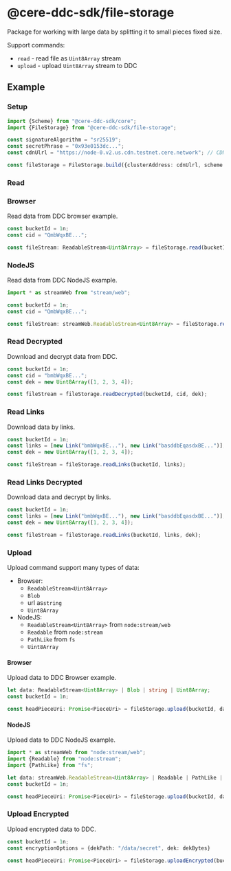 # @cere-ddc-sdk/file-storage

Package for working with large data by splitting it to small pieces fixed size.

Support commands:

- `read` - read file as `Uint8Array` stream
- `upload` - upload `Uint8Array` stream to DDC

## Example

### Setup

```typescript
import {Scheme} from "@cere-ddc-sdk/core";
import {FileStorage} from "@cere-ddc-sdk/file-storage";

const signatureAlgorithm = "sr25519";
const secretPhrase = "0x93e0153dc...";
const cdnUlrl = "https://node-0.v2.us.cdn.testnet.cere.network"; // CDN cluster id or CDN url

const fileStorage = FileStorage.build({clusterAddress: cdnUlrl, scheme: signatureAlgorithm}, cdnUlrl, secretPhrase);
```

### Read

### Browser

Read data from DDC browser example.

```typescript
const bucketId = 1n;
const cid = "QmbWqxBE...";

const fileStream: ReadableStream<Uint8Array> = fileStorage.read(bucketId, cid);
```

### NodeJS

Read data from DDC NodeJS example.

```typescript
import * as streamWeb from "stream/web";

const bucketId = 1n;
const cid = "QmbWqxBE...";

const fileStream: streamWeb.ReadableStream<Uint8Array> = fileStorage.read(bucketId, cid);
```

### Read Decrypted

Download and decrypt data from DDC.

```typescript
const bucketId = 1n;
const cid = "bmbWqxBE...";
const dek = new Uint8Array([1, 2, 3, 4]);

const fileStream = fileStorage.readDecrypted(bucketId, cid, dek);
```

### Read Links

Download data by links.

```typescript
const bucketId = 1n;
const links = [new Link("bmbWqxBE..."), new Link("basddbEqasdxBE...")];
const dek = new Uint8Array([1, 2, 3, 4]);

const fileStream = fileStorage.readLinks(bucketId, links);
```

### Read Links Decrypted

Download data and decrypt by links.

```typescript
const bucketId = 1n;
const links = [new Link("bmbWqxBE..."), new Link("basddbEqasdxBE...")];
const dek = new Uint8Array([1, 2, 3, 4]);

const fileStream = fileStorage.readLinks(bucketId, links, dek);
```

### Upload

Upload command support many types of data:

- Browser:
    - `ReadableStream<Uint8Array>`
    - `Blob`
    - url as`string`
    - `Uint8Array`
- NodeJS:
    - `ReadableStream<Uint8Array>` from `node:stream/web`
    - `Readable` from `node:stream`
    - `PathLike` from `fs`
    - `Uint8Array`

#### Browser

Upload data to DDC Browser example.

```typescript
let data: ReadableStream<Uint8Array> | Blob | string | Uint8Array;
const bucketId = 1n;

const headPieceUri: Promise<PieceUri> = fileStorage.upload(bucketId, data);
```

#### NodeJS

Upload data to DDC NodeJS example.

```typescript
import * as streamWeb from "node:stream/web";
import {Readable} from "node:stream";
import {PathLike} from "fs";

let data: streamWeb.ReadableStream<Uint8Array> | Readable | PathLike | Uint8Array;
const bucketId = 1n;

const headPieceUri: Promise<PieceUri> = fileStorage.upload(bucketId, data);
```

### Upload Encrypted

Upload encrypted data to DDC.

```typescript
const bucketId = 1n;
const encryptionOptions = {dekPath: "/data/secret", dek: dekBytes}

const headPieceUri: Promise<PieceUri> = fileStorage.uploadEncrypted(bucketId, data, encryptionOptions);
```